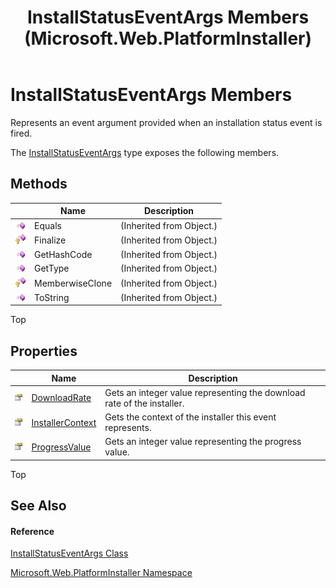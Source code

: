 ﻿---
title: InstallStatusEventArgs Members (Microsoft.Web.PlatformInstaller)
TOCTitle: InstallStatusEventArgs Members
ms:assetid: AllMembers.T:Microsoft.Web.PlatformInstaller.InstallStatusEventArgs
ms:mtpsurl: https://msdn.microsoft.com/en-us/library/microsoft.web.platforminstaller.installstatuseventargs_members(v=VS.90)
ms:contentKeyID: 22049597
ms.date: 05/02/2012
mtps_version: v=VS.90
---

# InstallStatusEventArgs Members

Represents an event argument provided when an installation status event is fired.

The [InstallStatusEventArgs](installstatuseventargs-class-microsoft-web-platforminstaller.md) type exposes the following members.

## Methods

<table>
<thead>
<tr class="header">
<th> </th>
<th>Name</th>
<th>Description</th>
</tr>
</thead>
<tbody>
<tr class="odd">
<td><img src="images/Dd565996.pubmethod(en-us,VS.90).gif" title="Public method" alt="Public method" /></td>
<td>Equals</td>
<td>(Inherited from Object.)</td>
</tr>
<tr class="even">
<td><img src="images/Dd565996.protmethod(en-us,VS.90).gif" title="Protected method" alt="Protected method" /></td>
<td>Finalize</td>
<td>(Inherited from Object.)</td>
</tr>
<tr class="odd">
<td><img src="images/Dd565996.pubmethod(en-us,VS.90).gif" title="Public method" alt="Public method" /></td>
<td>GetHashCode</td>
<td>(Inherited from Object.)</td>
</tr>
<tr class="even">
<td><img src="images/Dd565996.pubmethod(en-us,VS.90).gif" title="Public method" alt="Public method" /></td>
<td>GetType</td>
<td>(Inherited from Object.)</td>
</tr>
<tr class="odd">
<td><img src="images/Dd565996.protmethod(en-us,VS.90).gif" title="Protected method" alt="Protected method" /></td>
<td>MemberwiseClone</td>
<td>(Inherited from Object.)</td>
</tr>
<tr class="even">
<td><img src="images/Dd565996.pubmethod(en-us,VS.90).gif" title="Public method" alt="Public method" /></td>
<td>ToString</td>
<td>(Inherited from Object.)</td>
</tr>
</tbody>
</table>


Top

## Properties

<table>
<thead>
<tr class="header">
<th> </th>
<th>Name</th>
<th>Description</th>
</tr>
</thead>
<tbody>
<tr class="odd">
<td><img src="images/Dd565996.pubproperty(en-us,VS.90).gif" title="Public property" alt="Public property" /></td>
<td><a href="installstatuseventargs-downloadrate-property-microsoft-web-platforminstaller.md">DownloadRate</a></td>
<td>Gets an integer value representing the download rate of the installer.</td>
</tr>
<tr class="even">
<td><img src="images/Dd565996.pubproperty(en-us,VS.90).gif" title="Public property" alt="Public property" /></td>
<td><a href="installstatuseventargs-installercontext-property-microsoft-web-platforminstaller.md">InstallerContext</a></td>
<td>Gets the context of the installer this event represents.</td>
</tr>
<tr class="odd">
<td><img src="images/Dd565996.pubproperty(en-us,VS.90).gif" title="Public property" alt="Public property" /></td>
<td><a href="installstatuseventargs-progressvalue-property-microsoft-web-platforminstaller.md">ProgressValue</a></td>
<td>Gets an integer value representing the progress value.</td>
</tr>
</tbody>
</table>


Top

## See Also

#### Reference

[InstallStatusEventArgs Class](installstatuseventargs-class-microsoft-web-platforminstaller.md)

[Microsoft.Web.PlatformInstaller Namespace](microsoft-web-platforminstaller-namespace.md)

